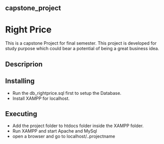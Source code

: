## capstone_project

# Right Price

This is a capstone Project for final semester. This project is developed for study purpose which could bear a potential of being a great business idea.

## Descriprion

## Installing

- Run the db_rightprice.sql first to setup the Database.
- Install XAMPP for localhost.

## Executing

- Add the project folder to htdocs folder inside the XAMPP folder.
- Run XAMPP and start Apache and MySql
- open a browser and go to localhost/..projectname
